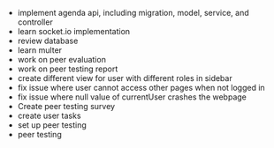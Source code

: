 - implement agenda api, including migration, model, service, and controller
- learn socket.io implementation
- review database
- learn multer
- work on peer evaluation
- work on peer testing report
- create different view for user with different roles in sidebar
- fix issue where user cannot access other pages when not logged in
- fix issue where null value of currentUser crashes the webpage
- Create peer testing survey
- create user tasks 
- set up peer testing
- peer testing